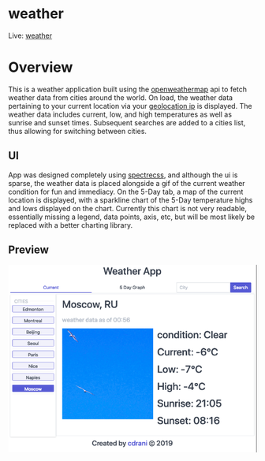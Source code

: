 # weather

Live: [weather](https://cdrani.github.io/weather)

# Overview
This is a weather application built using the [openweathermap](https://openweathermap.org) api to fetch weather data from cities around the world. On load, the weather data pertaining to your current location via your [geolocation ip](https://geoip-db.com/json/) is displayed. The weather data includes current, low, and high temperatures as well as sunrise and sunset times. Subsequent searches are added to a cities list, thus allowing for switching between cities.

## UI

App was designed completely using [spectrecss](https://picturepan2.github.io/spectre/), and although the ui is sparse, the weather data is placed alongside a gif of the current weather condition for fun and immediacy. On the 5-Day tab, a map of the current location is displayed, with a sparkline chart of the 5-Day temperature highs and lows displayed on the chart. Currently this chart is not very readable, essentially missing a legend, data points, axis, etc, but will be most likely be replaced with a better charting library.

## Preview

![weather app](weather.png)
